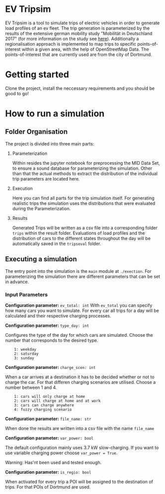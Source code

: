 ﻿# EV Tripsim

EV Tripsim is a tool to simulate trips of electric vehicles in order to generate load profiles of an ev fleet. The trip generation is parameterized by the results of the extensive german mobility study "Mobilität in Deutschland 2017" (for more information on the study see [here](http://www.mobilitaet-in-deutschland.de/)). Additionally a regionalisation approach is implemented to map trips to specific points-of-interest within a given area, with the help of OpenStreetMap Data. The points-of-interest that are currently used are from the city of Dortmund.

# Getting started

Clone the project, install the neccessary requirements and you should be good to go!

# How to run a simulation

## Folder Organisation

The project is divided into three main parts:

1.  Parameterization
    
    Within resides the jupyter notebook for preprocessing the MID Data Set, to ensure a sound database for parameterizing the simulation. Other than that the actual methods to extract the distribution of the individual trip parameters are located here.
    
2.  Execution
    
    Here you can find all parts for the trip simulation itself. For generating realistic trips the simulation uses the distributions that were evaluated during the Parameterization.
    
3.  Results
    
    Generated Trips will be written as a csv file into a corresponding folder `trips` within the result folder. Evaluations of load profiles and the distribution of cars to the different states throughout the day will be automatically saved in the `tripseval` folder.

## Executing a simulation

The entry point into the simulation is the `main` module at `./exection`. For parameterizing the simulation there are different parameters that can be set in advance.

### Input Parameters

**Configuration parameter:** `ev_total: int` With `ev_total` you can specify how many cars you want to simulate. For every car all trips for a day will be calculated and their respective charging processes.

**Configuration parameter:** `type_day: int`

Configures the type of the day for which cars are simulated. Choose the number that corresponds to the desired type.

```
    1: weekday
    2: saturday
    3: sunday
```

**Configuration parameter:** `charge_scen: int`

When a car arrives at a destination it has to be decided whether or not to charge the car. For that differen charging scenarios are utilised. Choose a number between 1 and 4.

```
    1: cars will only charge at home
    2: cars will charge at home and at work
    3: cars can charge anywhere
    4: fuzzy charging scenario
```

**Configuration parameter:** `file_name: str`

When done the results are written into a csv file with the name `file_name`

**Configuration parameter:** `var_power: bool`

The default configuration mainly uses 3.7 kW slow-charging. If you want to use variable charging power choose `var_power = True`.

Warning: Has'nt been used and tested enough.

**Configuration parameter:** `is_regio: bool`

When activated for every trip a POI will be assigned to the destination of trips. For that POIs of Dortmund are used.
